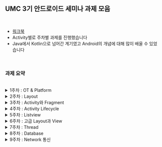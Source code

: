 ## UMC 3기 안드로이드 세미나 과제 모음

<br/>

+ [워크북](https://www.notion.so/makeus-challenge/52a92f8fb3794226aaa4d61b48ace98a?pvs=4)
+ Activity별로 주차별 과제를 진행했습니다
+ Java에서 Kotlin으로 넘어간 계기였고 Android의 개념에 대해 많이 배울 수 있었습니다

<br/>

### 과제 요약

<br/>

<details>
  <summary>1주차 : OT & Platform</summary>
  
  <br/>
  
  + Mainfest 주요 속성 10가지
  + Android의 4대 컴포넌트!
  + Intent
  + Palette의 자주 쓰는 요소들
  + 주요 Layout 6가지
  
  <br/>
  
</details>
<details>
  <summary>2주차 : Layout</summary>
  
  <br/>
  
  + 자주 사용하는 앱 화면 3개 만들기
  
  <p align="center">
    <img src="https://user-images.githubusercontent.com/78468001/229689304-3bed7f56-6776-4176-affe-e5ad4a3093b7.jpg" height="400"/>
    <img src="https://user-images.githubusercontent.com/78468001/229689308-5aacbd74-2a6d-48a9-bea4-6420c668f03b.jpg" height="400"/>
    <img src="https://user-images.githubusercontent.com/78468001/229689310-e4bdfc09-0ee1-4201-a3dd-fcbba522fe9d.jpg" height="400"/>
  </p>
  
  <br/>
  
</details>
<details>
  <summary>3주차 : Activity와 Fragment</summary>
  
  <br/>
  
  + ViewBinding 적용
  + Intent 화면이동
  + Fragment 사용하기
  + registerForActivityResult 사용하기
  
  <br/>
  
</details>
<details>
  <summary>4주차 : Activity Lifecycle</summary>
  
  <br/>
  
  + 생명주기를 활용해 메모장 앱 만들기
  
  <p align="center">
    <img src="https://user-images.githubusercontent.com/78468001/229690464-a43935b3-07eb-41e7-998a-ec9fb642f22d.JPG" width="700"/>
    <img src="https://user-images.githubusercontent.com/78468001/229690468-f610747a-ded7-495d-8f28-29366140dfa8.JPG" width="700"/>
    <img src="https://user-images.githubusercontent.com/78468001/229690467-64e9d6bd-aa02-4eb6-b84c-e4e9f2552a55.JPG" width="700"/>
  </p>
  
  <br/>
  
</details>
<details>
  <summary>5주차 : Listview</summary>
  
  <br/>
  
  + 4주차 메모장 앱에 RecyclerView 추가
  + 메모 수정, Custome 기능 추가
  
  <p align="center">
    <img src="https://user-images.githubusercontent.com/78468001/229691130-e94ec2fd-91b1-474f-8637-575fdc8b8f91.jpg" height="400"/>
    <img src="https://user-images.githubusercontent.com/78468001/229691132-20919664-0a1a-4619-9aac-e8160b30e7df.jpg" height="400"/>
    <img src="https://user-images.githubusercontent.com/78468001/229691134-2d02fa9d-80ac-4b8a-86b8-015569ff0a97.jpg" height="400"/>
    <img src= "https://user-images.githubusercontent.com/78468001/229691137-c05fa7cc-5856-457b-9271-d54d6b67c92e.jpg" height="400"/>
    <img src="https://user-images.githubusercontent.com/78468001/229691139-b582640a-9dfc-4f2a-9c1e-76d6e6146b11.jpg" height="400"/>
  </p>
  
  <br/>
  
</details>
<details>
  <summary>6주차 : 고급 Layout과 View</summary>
  
  <br/>
  
  + BottomNavigationView 이용하기
  + ViewPager2 이용하기
  + CircleIndicator로 이미지 슬라이드 만들기
  
  <p align="center">
    <img src="https://user-images.githubusercontent.com/78468001/229691588-ef09a50e-46e9-4645-b171-187c3bfe15c8.jpg" height="400"/>
    <img src="https://user-images.githubusercontent.com/78468001/229691586-a762d095-b048-48ea-b8b3-e6e29faf8844.jpg" height="400"/>
  </p>
  
  <br/>
  
</details>
<details>
  <summary>7주차 : Thread</summary>
  
  <br/>
  
  + Thread를 이용하여 타이머 만들기
  + Thread를 이용하여 음악 플레이어 만들기
  
  <p align="center">
    <img src="https://user-images.githubusercontent.com/78468001/229691975-e685b309-8561-47d0-8a55-765820616208.jpg" height="400"/>
    <img src="https://user-images.githubusercontent.com/78468001/229691977-850d7b50-9b7c-4fe1-930a-bb36dc3f608e.jpg" height="400"/>
    <img src="https://user-images.githubusercontent.com/78468001/229691970-68e8ab31-5c3b-4fc9-9c85-6fa2854fb3db.jpg" height="400"/>
  </p>
  
  <br/>
  
</details>
<details>
  <summary>8주차 : Database</summary>
  
  <br/>
  
  + SharedPreference를 이용해 메모앱 즐겨찾기 기능 추가하기
  + RoomDB를 이용해 메모앱 좋아요 기능 추가하기
  
  <br/>
  
</details>
<details>
  <summary>9주차 : Network 통신</summary>
  
  <br/>
  
  + Retrifit2를 이용하여 앱에 OpenApI 연동하기
  + 날씨 API 이용하기
  
  <p align="center">
    <img src="https://user-images.githubusercontent.com/78468001/229692860-9481ed29-7e9c-4d2a-a80c-02f79fa8cbd3.jpg" height="400"/>
  </p>
  
  <br/>
  
</details>
